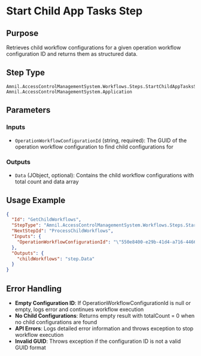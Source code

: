 # Start Child App Tasks Step

## Purpose

Retrieves child workflow configurations for a given operation workflow configuration ID and returns them as structured data.

## Step Type

```
Amnil.AccessControlManagementSystem.Workflows.Steps.StartChildAppTasksStep, Amnil.AccessControlManagementSystem.Application
```

## Parameters

### Inputs

- `OperationWorkflowConfigurationId` (string, required): The GUID of the operation workflow configuration to find child configurations for

### Outputs

- `Data` (JObject, optional): Contains the child workflow configurations with total count and data array

## Usage Example

```json
{
  "Id": "GetChildWorkflows",
  "StepType": "Amnil.AccessControlManagementSystem.Workflows.Steps.StartChildAppTasksStep, Amnil.AccessControlManagementSystem.Application",
  "NextStepId": "ProcessChildWorkflows",
  "Inputs": {
    "OperationWorkflowConfigurationId": "\"550e8400-e29b-41d4-a716-446655440000\""
  },
  "Outputs": {
    "childWorkflows": "step.Data"
  }
}
```

## Error Handling

- **Empty Configuration ID**: If OperationWorkflowConfigurationId is null or empty, logs error and continues workflow execution
- **No Child Configurations**: Returns empty result with totalCount = 0 when no child configurations are found
- **API Errors**: Logs detailed error information and throws exception to stop workflow execution
- **Invalid GUID**: Throws exception if the configuration ID is not a valid GUID format